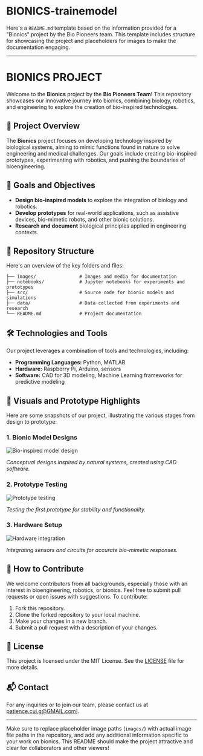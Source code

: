 # BIONICS-trainemodel
Here's a `README.md` template based on the information provided for a "Bionics" project by the Bio Pioneers team. This template includes structure for showcasing the project and placeholders for images to make the documentation engaging.

---

# BIONICS PROJECT

Welcome to the **Bionics** project by the **Bio Pioneers Team**! This repository showcases our innovative journey into bionics, combining biology, robotics, and engineering to explore the creation of bio-inspired technologies.

## 🧬 Project Overview

The **Bionics** project focuses on developing technology inspired by biological systems, aiming to mimic functions found in nature to solve engineering and medical challenges. Our goals include creating bio-inspired prototypes, experimenting with robotics, and pushing the boundaries of bioengineering.

## 🚀 Goals and Objectives

- **Design bio-inspired models** to explore the integration of biology and robotics.
- **Develop prototypes** for real-world applications, such as assistive devices, bio-mimetic robots, and other bionic solutions.
- **Research and document** biological principles applied in engineering contexts.

## 📂 Repository Structure

Here's an overview of the key folders and files:

```plaintext
├── images/                # Images and media for documentation
├── notebooks/             # Jupyter notebooks for experiments and prototypes
├── src/                   # Source code for bionic models and simulations
├── data/                  # Data collected from experiments and research
└── README.md              # Project documentation
```

## 🛠️ Technologies and Tools

Our project leverages a combination of tools and technologies, including:

- **Programming Languages:** Python, MATLAB
- **Hardware:** Raspberry Pi, Arduino, sensors
- **Software:** CAD for 3D modeling, Machine Learning frameworks for predictive modeling

## 📸 Visuals and Prototype Highlights

Here are some snapshots of our project, illustrating the various stages from design to prototype:

### 1. **Bionic Model Designs**

   ![Bio-inspired model design](images/bionic_model_design.png)

   *Conceptual designs inspired by natural systems, created using CAD software.*

### 2. **Prototype Testing**

   ![Prototype testing](images/prototype_testing.png)

   *Testing the first prototype for stability and functionality.*

### 3. **Hardware Setup**

   ![Hardware integration](images/hardware_integration.png)

   *Integrating sensors and circuits for accurate bio-mimetic responses.*

## 🧠 How to Contribute

We welcome contributors from all backgrounds, especially those with an interest in bioengineering, robotics, or bionics. Feel free to submit pull requests or open issues with suggestions. To contribute:

1. Fork this repository.
2. Clone the forked repository to your local machine.
3. Make your changes in a new branch.
4. Submit a pull request with a description of your changes.

## 📄 License

This project is licensed under the MIT License. See the [LICENSE](LICENSE) file for more details.

## 📬 Contact

For any inquiries or to join our team, please contact us at patience.cui.g@GMAIL.com].

---

Make sure to replace placeholder image paths (`images/`) with actual image file paths in the repository, and add any additional information specific to your work on bionics. This README should make the project attractive and clear for collaborators and other viewers!
